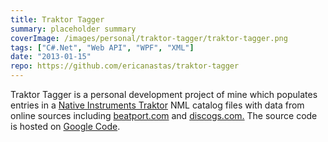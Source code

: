 ```yaml
---
title: Traktor Tagger
summary: placeholder summary
coverImage: /images/personal/traktor-tagger/traktor-tagger.png
tags: ["C#.Net", "Web API", "WPF", "XML"]
date: "2013-01-15"
repo: https://github.com/ericanastas/traktor-tagger
---
```


Traktor Tagger is a personal development project of mine which populates entries in a [Native Instruments Traktor](http://www.native-instruments.com/en/traktor/) NML catalog files with data from online sources including [beatport.com](http://www.beatport.com/) and [discogs.com.](http://www.discogs.com/) The source code is hosted on [Google Code](http://code.google.com/p/traktor-tagger/).
